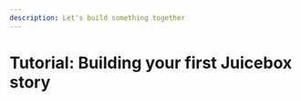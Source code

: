 ```yaml
---
description: Let's build something together
---
```


# Tutorial: Building your first Juicebox story

